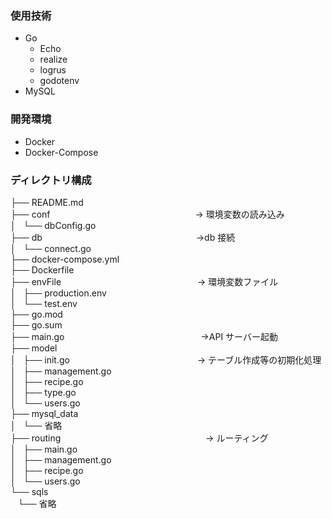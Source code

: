 ### 使用技術

- Go
  - Echo
  - realize
  - logrus
  - godotenv
- MySQL

### 開発環境

- Docker
- Docker-Compose

### ディレクトリ構成

├── README.md  
├── conf 　　　　　　　　　　　　　　　　 → 環境変数の読み込み  
│   └── dbConfig.go  
├── db 　　　　　　　　　　　　　　　　　 →db 接続  
│   └── connect.go  
├── docker-compose.yml  
├── Dockerfile  
├── envFile 　　　　　　　　　　　　　　　 → 環境変数ファイル  
│   ├── production.env  
│   └── test.env  
├── go.mod  
├── go.sum  
├── main.go 　　　　　　　　　　　　　　　 →API サーバー起動  
├── model  
│   ├── init.go 　　　　　　　　　　　　　　 → テーブル作成等の初期化処理  
│   ├── management.go  
│   ├── recipe.go  
│   ├── type.go  
│   └── users.go  
├── mysql_data  
│   └── 省略  
├── routing 　　　　　　　　　　　　　　　　 → ルーティング  
│   ├── main.go  
│   ├── management.go  
│   ├── recipe.go  
│   └── users.go  
└── sqls  
   └── 省略

